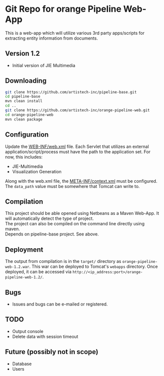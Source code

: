 # Git Repo for orange Pipeline Web-App

This is a web-app which will utilize various 3rd party apps/scripts for extracting entity information from documents.

## Version 1.2

- Initial version of JIE Multimedia

## Downloading

```sh
git clone https://github.com/artistech-inc/pipeline-base.git
cd pipeline-base
mvn clean install
cd ..
git clone https://github.com/artistech-inc/orange-pipeline-web.git
cd orange-pipeline-web
mvn clean package
```

## Configuration

Update the [WEB-INF/web.xml](https://github.com/artistech-inc/orange-pipeline-web/blob/master/src/main/webapp/WEB-INF/web.xml) file. Each Servlet that utilizes an external application/script/process must have the path to the application set. For now, this includes:

- JIE-Multimedia
- Visualization Generation

Along with the web.xml file, the [META-INF/context.xml](https://github.com/artistech-inc/orange-pipeline-web/blob/master/src/main/webapp/META-INF/context.xml) must be configured. The `data_path` value must be somewhere that Tomcat can write to.

## Compilation

This project should be able opened using Netbeans as a Maven Web-App. It will automatically detect the type of project.  
The project can also be compiled on the command line directly using maven.  
Depends on pipeline-base project.  See above.

## Deployment

The output from compilation is in the `target/` directory as `orange-pipeline-web-1.2.war`. This war can be deployed to Tomcat's `webapps` directory. Once deployed, it can be accessed via `http://<ip_address:port>/orange-pipeline-web-1.2/`.

## Bugs

- Issues and bugs can be e-mailed or registered.

## TODO

- Output console
- Delete data with session timeout

## Future (possibly not in scope)

- Database
- Users
